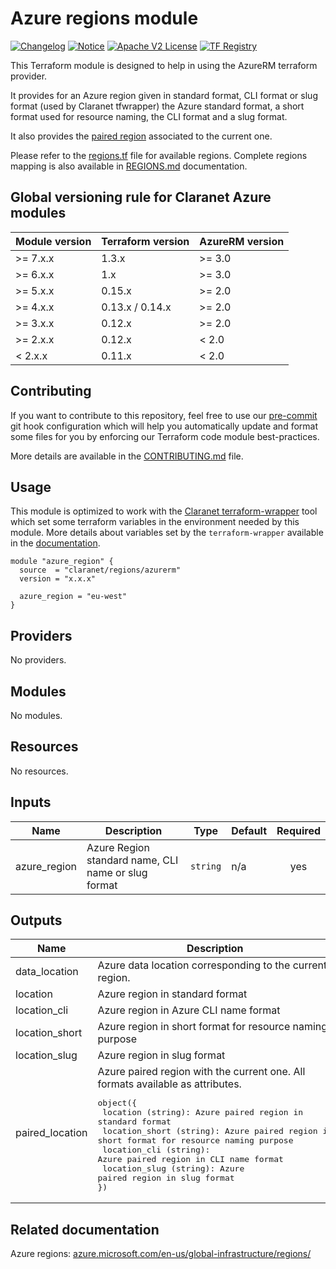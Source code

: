 # Azure regions module
[![Changelog](https://img.shields.io/badge/changelog-release-green.svg)](CHANGELOG.md) [![Notice](https://img.shields.io/badge/notice-copyright-yellow.svg)](NOTICE) [![Apache V2 License](https://img.shields.io/badge/license-Apache%20V2-orange.svg)](LICENSE) [![TF Registry](https://img.shields.io/badge/terraform-registry-blue.svg)](https://registry.terraform.io/modules/claranet/regions/azurerm/)

This Terraform module is designed to help in using the AzureRM terraform provider.

It provides for an Azure region given in standard format, CLI format or slug format (used by Claranet tfwrapper) the
Azure standard format, a short format used for resource naming, the CLI format and a slug format.

It also provides the [paired region](https://docs.microsoft.com/en-us/azure/availability-zones/cross-region-replication-azure) associated to the current one.

Please refer to the [regions.tf](regions.tf) file for available regions.
Complete regions mapping is also available in [REGIONS.md](REGIONS.md) documentation.

<!-- BEGIN_TF_DOCS -->
## Global versioning rule for Claranet Azure modules

| Module version | Terraform version | AzureRM version |
| -------------- | ----------------- | --------------- |
| >= 7.x.x       | 1.3.x             | >= 3.0          |
| >= 6.x.x       | 1.x               | >= 3.0          |
| >= 5.x.x       | 0.15.x            | >= 2.0          |
| >= 4.x.x       | 0.13.x / 0.14.x   | >= 2.0          |
| >= 3.x.x       | 0.12.x            | >= 2.0          |
| >= 2.x.x       | 0.12.x            | < 2.0           |
| <  2.x.x       | 0.11.x            | < 2.0           |

## Contributing

If you want to contribute to this repository, feel free to use our [pre-commit](https://pre-commit.com/) git hook configuration
which will help you automatically update and format some files for you by enforcing our Terraform code module best-practices.

More details are available in the [CONTRIBUTING.md](./CONTRIBUTING.md#pull-request-process) file.

## Usage

This module is optimized to work with the [Claranet terraform-wrapper](https://github.com/claranet/terraform-wrapper) tool
which set some terraform variables in the environment needed by this module.
More details about variables set by the `terraform-wrapper` available in the [documentation](https://github.com/claranet/terraform-wrapper#environment).

```hcl
module "azure_region" {
  source  = "claranet/regions/azurerm"
  version = "x.x.x"

  azure_region = "eu-west"
}
```

## Providers

No providers.

## Modules

No modules.

## Resources

No resources.

## Inputs

| Name | Description | Type | Default | Required |
|------|-------------|------|---------|:--------:|
| azure\_region | Azure Region standard name, CLI name or slug format | `string` | n/a | yes |

## Outputs

| Name | Description |
|------|-------------|
| data\_location | Azure data location corresponding to the current region. |
| location | Azure region in standard format |
| location\_cli | Azure region in Azure CLI name format |
| location\_short | Azure region in short format for resource naming purpose |
| location\_slug | Azure region in slug format |
| paired\_location | Azure paired region with the current one. All formats available as attributes.<pre>object({<br>  location (string): Azure paired region in standard format<br>  location_short (string): Azure paired region in short format for resource naming purpose<br>  location_cli (string): Azure paired region in CLI name format<br>  location_slug (string): Azure paired region in slug format<br>})</pre> |
<!-- END_TF_DOCS -->

## Related documentation

Azure regions: [azure.microsoft.com/en-us/global-infrastructure/regions/](https://azure.microsoft.com/en-us/global-infrastructure/regions/)
